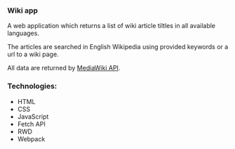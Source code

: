 ### Wiki app

A web application which returns a list of wiki article tiltles in all available languages.

The articles are searched in English Wikipedia using provided keywords or a url to a wiki page.

All data are returned by [MediaWiki API](https://www.mediawiki.org/wiki/API:Main_page).

### Technologies:
- HTML
- CSS
- JavaScript
- Fetch API
- RWD
- Webpack